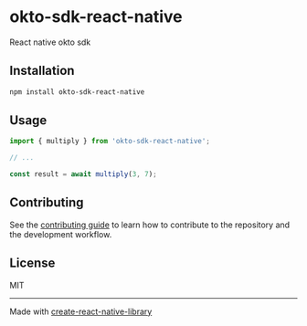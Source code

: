 # okto-sdk-react-native

React native okto sdk

## Installation

```sh
npm install okto-sdk-react-native
```

## Usage

```js
import { multiply } from 'okto-sdk-react-native';

// ...

const result = await multiply(3, 7);
```

## Contributing

See the [contributing guide](CONTRIBUTING.md) to learn how to contribute to the repository and the development workflow.

## License

MIT

---

Made with [create-react-native-library](https://github.com/callstack/react-native-builder-bob)
